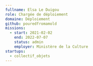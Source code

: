 ```yaml
---
fullname: Elsa Le Duigou
role: Chargée de déploiement
domaine: Déploiement
github: pouredfromamold
missions:
  - start: 2021-02-02
    end: 2022-07-07
    status: admin
    employer: Ministère de la Culture
startups:
  - collectif_objets
---
```


